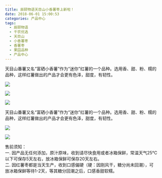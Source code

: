 ```yaml
---
title: 辰颐物语天目山小香薯枣上新啦！
date: 2018-06-01 15:00:53
categories: 产品中心
tags:
  - 辰颐物语
  - 千农优选
  - 天目山
  - 小香薯枣
  - 香薯枣
  - 果园品种
  - 产品中心
---
```



天目山番薯又名“富硒小香薯”作为“迷你”红薯的一个品种。选用香、甜、粉、糯的品种，这样红薯做出的产品才会更有色泽，甜度，有韧性。

<!-- more -->


![](http://www.zuow.cn/wp-content/uploads/2018/10/34fc5422ba4dc4b7b45f.jpg)

![](http://www.zuow.cn/wp-content/uploads/2018/10/5df3fb4b459c70769734.jpg)

![](http://www.zuow.cn/wp-content/uploads/2018/10/43c1a9043716500af2ee-300x207.jpg)

天目山番薯又名“富硒小香薯”作为“迷你”红薯的一个品种。选用香、甜、粉、糯的品种，这样红薯做出的产品才会更有色泽，甜度，有韧性。

![](http://www.zuow.cn/wp-content/uploads/2018/10/ab881a6999cefd5e2b93.jpg)

![](http://www.zuow.cn/wp-content/uploads/2018/10/c835f151b83312c44a7b.jpg)

售前须知：  
一. 因产品无任何添加，原汁原味，收到请尽快食用或者冰箱保鲜，常温天气25℃以下可保存5天左右，放冰箱保鲜可保存20天左右。  
二. 因红薯枣都是当天生产，收到口感偏硬（硬：因刚风干，糖分尚未回潮），可放冰箱保鲜等待1-2天，等其糖分回潮之后，口感香甜软糯。


































